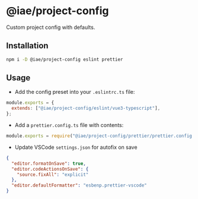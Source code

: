 # @iae/project-config

Custom project config with defaults.

## Installation

```sh
npm i -D @iae/project-config eslint prettier
```

## Usage

- Add the config preset into your `.eslintrc.ts` file:

```javascript
module.exports = {
  extends: ["@iae/project-config/eslint/vue3-typescript"],
};
```

- Add a `prettier.config.ts` file with contents:

```javascript
module.exports = require("@iae/project-config/prettier/prettier.config.js");
```

- Update VSCode `settings.json` for autofix on save

```json
{
  "editor.formatOnSave": true,
  "editor.codeActionsOnSave": {
    "source.fixAll": "explicit"
  },
  "editor.defaultFormatter": "esbenp.prettier-vscode"
}
```
